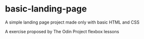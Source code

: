 # basic-landing-page
A simple landing page project made only with basic HTML and CSS

A exercise proposed by The Odin Project flexbox lessons
